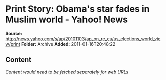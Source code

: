 # Print Story: Obama's star fades in Muslim world - Yahoo! News

**Source:** http://news.yahoo.com/s/ap/20101103/ap_on_re_eu/us_elections_world_view/print
**Folder:** Archive
**Added:** 2011-01-16T20:48:22




## Content
*Content would need to be fetched separately for web URLs*
